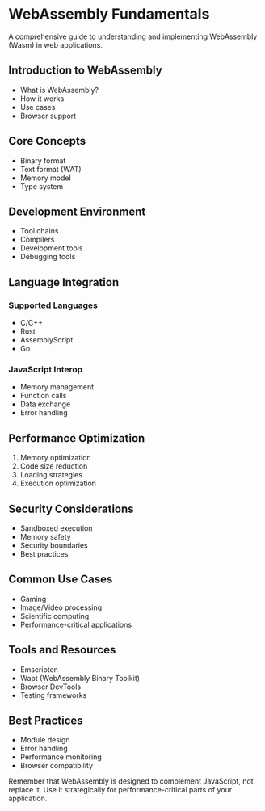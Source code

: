 # WebAssembly Fundamentals

A comprehensive guide to understanding and implementing WebAssembly (Wasm) in web applications.

## Introduction to WebAssembly

- What is WebAssembly?
- How it works
- Use cases
- Browser support

## Core Concepts

- Binary format
- Text format (WAT)
- Memory model
- Type system

## Development Environment

- Tool chains
- Compilers
- Development tools
- Debugging tools

## Language Integration

### Supported Languages

- C/C++
- Rust
- AssemblyScript
- Go

### JavaScript Interop

- Memory management
- Function calls
- Data exchange
- Error handling

## Performance Optimization

1. Memory optimization
2. Code size reduction
3. Loading strategies
4. Execution optimization

## Security Considerations

- Sandboxed execution
- Memory safety
- Security boundaries
- Best practices

## Common Use Cases

- Gaming
- Image/Video processing
- Scientific computing
- Performance-critical applications

## Tools and Resources

- Emscripten
- Wabt (WebAssembly Binary Toolkit)
- Browser DevTools
- Testing frameworks

## Best Practices

- Module design
- Error handling
- Performance monitoring
- Browser compatibility

Remember that WebAssembly is designed to complement JavaScript, not replace it. Use it strategically for performance-critical parts of your application.
